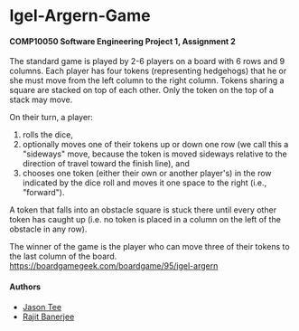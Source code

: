 # Igel-Argern-Game
#### COMP10050 Software Engineering Project 1, Assignment 2

The standard game is played by 2-6 players on a board with 6 rows and 9 columns. Each player has four tokens (representing hedgehogs) that he or she must move from the left column to the right column. Tokens sharing a square are stacked on top of each other. Only the token on the top of a stack may move.

On their turn, a player:
1. rolls the dice,
2. optionally moves one of their tokens up or down one row (we call this a "sideways" move, because the token is moved sideways relative to the direction of travel toward the finish line), and
3. chooses one token (either their own or another player's) in the row indicated by the dice roll and moves it one space to the right (i.e., "forward").

A token that falls into an obstacle square is stuck there until every other token has caught up (i.e. no token is placed in a column on the left of the obstacle in any row). 

The winner of the game is the player who can move three of their tokens to the last column of the board.
https://boardgamegeek.com/boardgame/95/igel-argern

#### Authors
* [Jason Tee](https://github.com/AmplifiedHuman)
* [Rajit Banerjee](https://github.com/rajitbanerjee)

